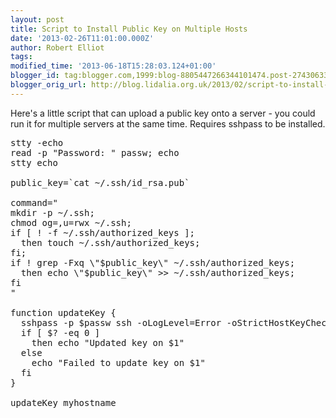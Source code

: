 ```yaml
---
layout: post
title: Script to Install Public Key on Multiple Hosts
date: '2013-02-26T11:01:00.000Z'
author: Robert Elliot
tags: 
modified_time: '2013-06-18T15:28:03.124+01:00'
blogger_id: tag:blogger.com,1999:blog-8805447266344101474.post-2743063306351283016
blogger_orig_url: http://blog.lidalia.org.uk/2013/02/script-to-install-public-key-on.html
---
```


Here's a little script that can upload a public key onto a server - you could run it for multiple servers at the same time. Requires sshpass to be installed.
<pre class="brush:bash">stty -echo
read -p "Password: " passw; echo
stty echo

public_key=`cat ~/.ssh/id_rsa.pub`

command="
mkdir -p ~/.ssh;
chmod og=,u=rwx ~/.ssh;
if [ ! -f ~/.ssh/authorized_keys ];
  then touch ~/.ssh/authorized_keys;
fi;
if ! grep -Fxq \"$public_key\" ~/.ssh/authorized_keys;
  then echo \"$public_key\" >> ~/.ssh/authorized_keys;
fi
"

function updateKey {
  sshpass -p $passw ssh -oLogLevel=Error -oStrictHostKeyChecking=no $1 $command
  if [ $? -eq 0 ]
    then echo "Updated key on $1"
  else
    echo "Failed to update key on $1"
  fi
}

updateKey myhostname
</pre>